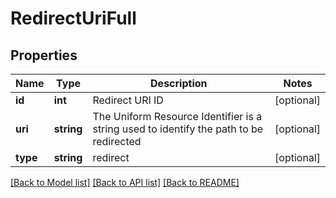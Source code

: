 # RedirectUriFull

## Properties
Name | Type | Description | Notes
------------ | ------------- | ------------- | -------------
**id** | **int** | Redirect URI ID | [optional] 
**uri** | **string** | The Uniform Resource Identifier is a string used to identify the path to be redirected | [optional] 
**type** | **string** | redirect | [optional] 

[[Back to Model list]](../README.md#documentation-for-models) [[Back to API list]](../README.md#documentation-for-api-endpoints) [[Back to README]](../README.md)


